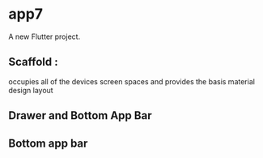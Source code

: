 # app7

A new Flutter project.

## Scaffold :
occupies all of the devices screen spaces and provides the basis material design layout

## Drawer and Bottom App Bar
## Bottom app bar
